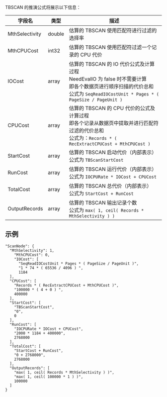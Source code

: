 

TBSCAN 的推演公式将展示以下信息：

| 字段名         | 类型   | 描述 |
| -------------- | ------ | ---- |
| MthSelectivity | double | 估算的 TBSCAN 使用匹配符进行过滤的选择率 |
| MthCPUCost     | int32  | 估算的 TBSCAN 使用匹配符过滤一个记录的 CPU 代价 |
| IOCost         | array  | 估算的 TBSCAN 的 IO 代价公式及计算过程<br>NeedEvalIO 为 false 时不需要计算<br>即各个数据页进行顺序扫描的代价总和<br>公式为 ```SeqReadIOCostUnit * Pages * ( PageSize / PageUnit )``` |
| CPUCost        | array  | 估算的 TBSCAN 的 CPU 代价的公式及计算过程<br>即各个记录从数据页中提取并进行匹配符过滤的代价总和<br>公式为：```Records * ( RecExtractCPUCost + MthCPUCost )``` |
| StartCost      | array  | 估算的 TBSCAN 启动代价（内部表示）<br>公式为 ```TBScanStartCost``` |
| RunCost        | array  | 估算的 TBSCAN 运行代价（内部表示）<br>公式为 ```IOCPURate * IOCost + CPUCost``` |
| TotalCost      | array  | 估算的 TBSCAN 总代价（内部表示）<br>公式为 ```StartCost + RunCost``` |
| OutputRecords  | array  | 估算的 TBSCAN 输出记录个数<br>公式为 ```max( 1, ceil( Records * MthSelectivity ) )``` |

示例
----

```lang-json
"ScanNode": {
  "MthSelectivity": 1,
    "MthCPUCost": 0,
    "IOCost": [
      "SeqReadIOCostUnit * Pages * ( PageSize / PageUnit )",
      "1 * 74 * ( 65536 / 4096 ) ",
      1184
  ],
  "CPUCost": [
    "Records * ( RecExtractCPUCost + MthCPUCost )",
    "100000 * ( 4 + 0 ) ",
    400000
  ],
  "StartCost": [
    "TBScanStartCost",
    "0",
    0
  ],
  "RunCost": [
    "IOCPURate * IOCost + CPUCost",
    "2000 * 1184 + 400000",
    2768000
  ],
  "TotalCost": [
    "StartCost + RunCost",
    "0 + 2768000",
    2768000
  ],
  "OutputRecords": [
    "max( 1, ceil( Records * MthSelectivity ) )",
    "max( 1, ceil( 100000 * 1 ) )",
    100000
  ]
}
```

